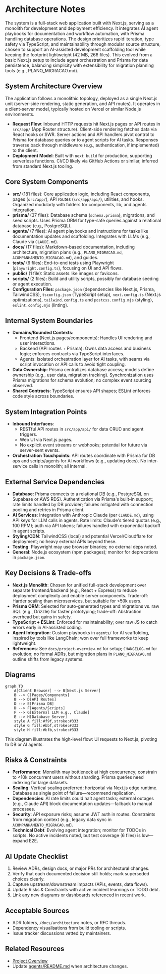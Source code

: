 <!-- agent-update:start:architecture-notes -->
# Architecture Notes

The system is a full-stack web application built with Next.js, serving as a monolith for development and deployment efficiency. It integrates AI agent playbooks for documentation and workflow automation, with Prisma handling database operations. The design prioritizes rapid iteration, type safety via TypeScript, and maintainability through modular source structure, chosen to support an AI-assisted development scaffolding tool while keeping the footprint lightweight (42 MB, 268 files). This evolved from a basic Next.js setup to include agent orchestration and Prisma for data persistence, balancing simplicity with extensibility for migration planning tools (e.g., PLANO_MIGRACAO.md).

## System Architecture Overview
The application follows a monolithic topology, deployed as a single Next.js unit (server-side rendering, static generation, and API routes). It operates in a client-server model, typically hosted on Vercel or similar Node.js environments.

- **Request Flow**: Inbound HTTP requests hit Next.js pages or API routes in `src/app/` (App Router structure). Client-side rendering fetches data via React hooks or SWR. Server actions and API handlers pivot control to Prisma for database queries or to agent scripts for AI tasks. Responses traverse back through middleware (e.g., authentication, if implemented) to the client.
- **Deployment Model**: Built with `next build` for production, supporting serverless functions. CI/CD likely via GitHub Actions or similar, inferred from standard Next.js tooling.

## Core System Components
- **src/** (181 files): Core application logic, including React components, pages (`src/app/`), API routes (`src/app/api/`), utilities, and hooks. Organized modularly with folders for components, lib, and agents integration.
- **prisma/** (37 files): Database schema (`schema.prisma`), migrations, and seed scripts. Uses Prisma ORM for type-safe queries against a relational database (e.g., PostgreSQL).
- **agents/** (7 files): AI agent playbooks and instructions for tasks like documentation updates and scaffolding. Integrates with LLMs (e.g., Claude via `CLAUDE.md`).
- **docs/** (17 files): Markdown-based documentation, including architecture, migration plans (e.g., `PLANO_MIGRACAO.md`, `ACOMPANHAMENTO_MIGRACAO.md`), and guides.
- **tests/** (6 files): End-to-end tests using Playwright (`playwright.config.ts`), focusing on UI and API flows.
- **public/** (1 file): Static assets like images or favicons.
- **scripts/** (2 files): Build and utility scripts, possibly for database seeding or agent execution.
- **Configuration Files**: `package.json` (dependencies like Next.js, Prisma, TailwindCSS), `tsconfig.json` (TypeScript setup), `next.config.ts` (Next.js optimizations), `tailwind.config.ts` and `postcss.config.mjs` (styling), `eslint.config.mjs` (linting).

## Internal System Boundaries
- **Domains/Bounded Contexts**: 
  - Frontend (Next.js pages/components): Handles UI rendering and user interactions.
  - Backend (API routes + Prisma): Owns data access and business logic; enforces contracts via TypeScript interfaces.
  - Agents: Isolated orchestration layer for AI tasks, with seams via script invocation or API calls to avoid tight coupling.
- **Data Ownership**: Prisma centralizes database access; models define ownership (e.g., user data, migration tracking). Synchronization uses Prisma migrations for schema evolution; no complex event sourcing observed.
- **Shared Contracts**: TypeScript ensures API shapes; ESLint enforces code style across boundaries.

## System Integration Points
- **Inbound Interfaces**: 
  - RESTful API routes in `src/app/api/` for data CRUD and agent triggers.
  - Web UI via Next.js pages.
  - No explicit event streams or webhooks; potential for future via server-sent events.
- **Orchestration Touchpoints**: API routes coordinate with Prisma for DB ops and scripts/agents for AI workflows (e.g., updating docs). No inter-service calls in monolith; all internal.

## External Service Dependencies
- **Database**: Prisma connects to a relational DB (e.g., PostgreSQL on Supabase or AWS RDS). Authentication via Prisma's built-in support; rate limits handled by DB provider; failures mitigated with connection pooling and retries in Prisma client.
- **AI Services**: Integration with Anthropic Claude (per `CLAUDE.md`), using API keys for LLM calls in agents. Rate limits: Claude's tiered quotas (e.g., 100 RPM); auth via API tokens; failures handled with exponential backoff in agent scripts.
- **Styling/CDN**: TailwindCSS (local) and potential Vercel/Cloudflare for deployment; no heavy external APIs beyond these.
- **Testing**: Playwright may use browser binaries; no external deps noted.
- **General**: Node.js ecosystem (npm packages); monitor for deprecations in `package.json`.

## Key Decisions & Trade-offs
- **Next.js Monolith**: Chosen for unified full-stack development over separate frontend/backend (e.g., React + Express) to reduce deployment complexity and enable server components. Trade-off: Harder scaling than microservices, but suitable for <50k users.
- **Prisma ORM**: Selected for auto-generated types and migrations vs. raw SQL (e.g., Drizzle) for faster prototyping; trade-off: Abstraction overhead but gains in safety.
- **TypeScript + ESLint**: Enforced for maintainability; over raw JS to catch errors early in AI-assisted coding.
- **Agent Integration**: Custom playbooks in `agents/` for AI scaffolding, inspired by tools like LangChain; won over full frameworks to keep lightweight.
- **References**: See `docs/project-overview.md` for setup; `CHANGELOG.md` for evolution; no formal ADRs, but migration plans in `PLANO_MIGRACAO.md` outline shifts from legacy systems.

## Diagrams
```mermaid
graph TD
    A[Client Browser] --> B[Next.js Server]
    B --> C[Pages/Components]
    B --> D[API Routes]
    D --> E[Prisma DB]
    D --> F[Agents/Scripts]
    F --> G[External LLM e.g., Claude]
    E --> H[Database Server]
    style A fill:#f9f,stroke:#333
    style G fill:#bbf,stroke:#333
    style H fill:#bfb,stroke:#333
```
This diagram illustrates the high-level flow: UI requests to Next.js, pivoting to DB or AI agents.

## Risks & Constraints
- **Performance**: Monolith may bottleneck at high concurrency; constrain to <10k concurrent users without sharding. Prisma queries need indexing for large datasets.
- **Scaling**: Vertical scaling preferred; horizontal via Next.js edge runtime. Database as single point of failure—recommend replication.
- **Dependencies**: AI rate limits could halt agent tasks; external outages (e.g., Claude API) block documentation updates—fallback to manual processes.
- **Security**: API exposure risks; assume JWT auth in routes. Constraints from migration context (e.g., legacy data sync in `ACOMPANHAMENTO_MIGRACAO.md`).
- **Technical Debt**: Evolving agent integration; monitor for TODOs in scripts. No active incidents noted, but test coverage (6 files) is low—expand E2E.

<!-- agent-readonly:guidance -->
## AI Update Checklist
1. Review ADRs, design docs, or major PRs for architectural changes.
2. Verify that each documented decision still holds; mark superseded choices clearly.
3. Capture upstream/downstream impacts (APIs, events, data flows).
4. Update Risks & Constraints with active incident learnings or TODO debt.
5. Link any new diagrams or dashboards referenced in recent work.

<!-- agent-readonly:sources -->
## Acceptable Sources
- ADR folders, `/docs/architecture` notes, or RFC threads.
- Dependency visualisations from build tooling or scripts.
- Issue tracker discussions vetted by maintainers.

## Related Resources
- [Project Overview](./project-overview.md)
- Update [agents/README.md](../agents/README.md) when architecture changes.

<!-- agent-update:end -->
